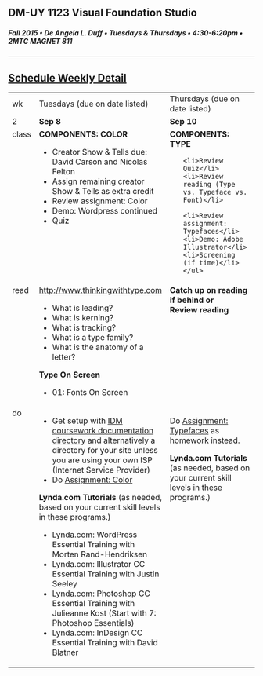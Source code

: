 ## DM-UY 1123 Visual Foundation Studio
##### Fall 2015 • De Angela L. Duff • Tuesdays & Thursdays • 4:30-6:20pm • 2MTC MAGNET 811 
---

## [Schedule Weekly Detail](dm1123_schedule_overview.md)

<table>
<tr>
<td>wk</td>
<td>Tuesdays (due on date listed)</td>
<td>Thursdays (due on date listed)</td>
</tr>
<!-- dates -->
<tr>
  <td valign="top">2</td>
  <td valign="top"><strong>Sep 8</strong></td>
  <td valign="top"><strong>Sep 10</strong></td>
</tr>
<!-- class -->
<tr>
  <td valign="top">class</td>
  <td valign="top" width="48%"><strong>COMPONENTS: COLOR</strong>
  <ul>
  <li>Creator Show &amp; Tells due: David Carson and Nicolas Felton</li>
  <li>Assign remaining creator Show &amp; Tells as extra credit
 <li>Review assignment: Color</li>
  <li>Demo: Wordpress continued</li>
  <li>Quiz</li>
  </ul>
  </td>
  <td valign="top" width="48%"><strong>COMPONENTS: TYPE</strong>
    <ul>
    
    <li>Review Quiz</li>
    <li>Review reading (Type vs. Typeface vs. Font)</li>
    
    <li>Review assignment: Typefaces</li>
    <li>Demo: Adobe Illustrator</li>
    <li>Screening (if time)</li>
    </ul>
  </td>
</tr>

<!-- homework -->
<tr>
  <td valign="top">read</td>
  <td><a href="http://www.thinkingwithtype.com" target="_blank">http://www.thinkingwithtype.com</a>
    <ul> 
    <li>What is leading?
    <li>What is kerning?
    <li>What is tracking?
    <li>What is a type family?
    <li>What is the anatomy of a letter? 
    </ul>
  <strong>Type On Screen</strong>
    <ul>
    <li>01: Fonts On Screen
    </li>
  </td>
  
  <td valign="top"><strong>Catch up on reading if behind or<br>Review reading</strong></td>
</tr>

<!-- do -->
<tr>
  <td valign="top">do</td>
  <td valign="top">
  <ul>
  <li>Get setup with <a href="dm1123idm_coursework_documentation.md">IDM coursework documentation directory</a> and alternatively a directory for your site unless you are using your own ISP (Internet Service Provider)</li>
  <li>Do <a href="dm1123_color.md">Assignment: Color</a></li>
  </ul>
  <strong>Lynda.com Tutorials</strong> (as needed, based on your current skill levels in these programs.)
  <ul>
  <li>Lynda.com: WordPress Essential Training with Morten Rand-Hendriksen</li>
  <li>Lynda.com: Illustrator CC Essential Training with Justin Seeley</li>
  <li>Lynda.com: Photoshop CC Essential Training with Julieanne Kost (Start with 7: Photoshop Essentials)</li>
  <li>Lynda.com: InDesign CC Essential Training with David Blatner</li>
  </ul></td>
  <td valign="top"><p>Do <a href="dm1123_typefaces.md">Assignment: Typefaces</a> as homework instead.</p>
  <strong>Lynda.com Tutorials</strong> (as needed, based on your current skill levels in these programs.)</td>

</tr>
</table>









